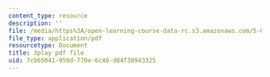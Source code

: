 ```yaml
---
content_type: resource
description: ''
file: /media/https%3A/open-learning-course-data-rc.s3.amazonaws.com/5-61-physical-chemistry-fall-2017/7cb65041959d770e6c48d84f38943325_RGskPrZopRE.pdf
file_type: application/pdf
resourcetype: Document
title: 3play pdf file
uid: 7cb65041-959d-770e-6c48-d84f38943325
---
```


